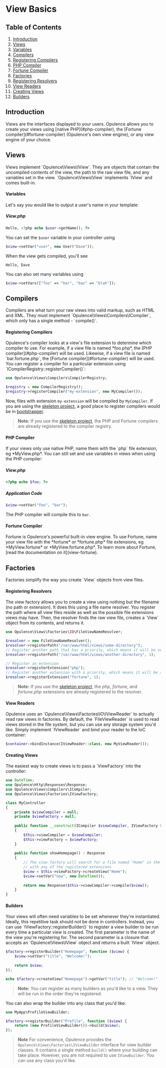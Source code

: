 # View Basics

## Table of Contents
1. [Introduction](#introduction)
2. [Views](#views)
  1. [Variables](#variables)
3. [Compilers](#compilers)
  1. [Registering Compilers](#registering-compilers)
  2. [PHP Compiler](#php-compiler)
  3. [Fortune Compiler](#fortune-compiler)
4. [Factories](#factories)
  1. [Registering Resolvers](#registering-resolvers)
  2. [View Readers](#view-readers)
  3. [Creating Views](#creating-views)
  4. [Builders](#builders)
  
<h2 id="introduction">Introduction</h2>
Views are the interfaces displayed to your users.  Opulence allows you to create your views using [native PHP](#php-compiler), the [Fortune compiler](#fortune-compiler) (Opulence's own view engine), or any view engine of your choice.

<h2 id="views">Views</h2>
Views implement `Opulence\Views\IView`.  They are objects that contain the uncompiled contents of the view, the path to the raw view file, and any variables set in the view.  `Opulence\Views\View` implements `IView` and comes built-in.

<h4 id="variables">Variables</h4>
Let's say you would like to output a user's name in your template:

##### View.php
```php
Hello, <?php echo $user->getName(); ?>
```

You can set the `$user` variable in your controller using

```php
$view->setVar("user", new User("Dave"));
```

When the view gets compiled, you'll see
 
```
Hello, Dave
```

You can also set many variables using 

```php
$view->setVars(["foo" => "bar", "baz" => "blah"]);
```

<h2 id="compilers">Compilers</h2>
Compilers are what turn your raw views into valid markup, such as HTML and XML.  They must implement `Opulence\Views\Compilers\ICompiler`, which only has a single method - `compile()`.

<h4 id="registering-compilers">Registering Compilers</h4>
Opulence's compiler looks at a view's file extension to determine which compiler to use.  For example, if a view file is named *foo.php*, the [PHP compiler](#php-compiler) will be used.  Likewise, if a view file is named `bar.fortune.php`, the [Fortune compiler](#fortune-compiler) will be used.  You can register a compiler for a particular extension using `ICompilerRegistry::registerCompiler()`:

```php
use Opulence\Views\Compilers\CompilerRegistry;

$registry = new CompilerRegistry();
$registry->registerCompiler("my-extension", new MyCompiler());
```

Now, files with extension `my-extension` will be compiled by `MyCompiler`.  If you are using the <a href="https://github.com/opulencephp/Project" target="_blank">skeleton project</a>, a good place to register compilers would be in [bootstrapper](bootstrappers).

> **Note:** If you use the <a href="https://github.com/opulencephp/Project" target="_blank">skeleton project</a>, the PHP and Fortune compilers are already registered to the compiler registry.

<h4 id="php-compiler">PHP Compiler</h4>
If your views only use native PHP, name them with the `php` file extension, eg *MyView.php*.  You can still set and use variables in views when using the PHP compiler:

##### View.php
```php
<?php echo $foo; ?>
```

##### Application Code
```php
$view->setVar("foo", "bar");
```

The PHP compiler will compile this to `bar`.

<h4 id="fortune-compiler">Fortune Compiler</h4>
Fortune is Opulence's powerful built-in view engine.  To use Fortune, name your view file with the *fortune* or *fortune.php* file extensions, eg *MyView.fortune* or *MyView.fortune.php*.  To learn more about Fortune, [read the documentation on it](view-fortune).

<h2 id="factories">Factories</h2>
Factories simplify the way you create `View` objects from view files.

<h4 id="registering-resolvers">Registering Resolvers</h4>
The view factory allows you to create a view using nothing but the filename (no path or extension).  It does this using a file name resolver.  You register the path where all view files reside as well as the possible file extensions views may have.  Then, the resolver finds the raw view file, creates a `View` object from its contents, and returns it.

```php
use Opulence\Views\Factories\IO\FileViewNameResolver;

$resolver = new FileViewNameResolver();
$resolver->registerPath("/var/www/html/views/some-directory");
// Register another path that has a priority, which means it will be searched first
$resolver->registerPath("/var/www/html/views/another-directory", 1);

// Register an extension
$resolver->registerExtension("php");
// Register another extension with a priority, which means it will be searched for first
$resolver->registerExtension("fortune", 1);
```
 
> **Note:** If you use the <a href="https://github.com/opulencephp/Project" target="_blank">skeleton project</a>, the *php*, *fortune*, and *fortune.php* extensions are already registered to the resolver.

<h4 id="view-readers">View Readers</h4>
Opulence uses an `Opulence\Views\Factories\IO\IViewReader` to actually read raw views in factories.  By default, the `FileViewReader` is used to read views stored in the file system, but you can use any storage system you'd like.  Simply implement `IViewReader` and bind your reader to the IoC container:

```php
$container->bindInstance(IViewReader::class, new MyViewReader());
```
 
<h4 id="creating-views">Creating Views</h4>
The easiest way to create views is to pass a `ViewFactory` into the controller:

```php
use DateTime;
use Opulence\Http\Responses\Response;
use Opulence\Views\Compilers\ICompiler;
use Opulence\Views\Factories\IViewFactory;

class MyController
{
    private $viewCompiler = null;
    private $viewFactory = null;
    
    public function __construct(ICompiler $viewCompiler, IViewFactory $viewFactory)
    {
        $this->viewCompiler = $viewCompiler;
        $this->viewFactory = $viewFactory;
    }
    
    public function showHomepage() : Response
    {
        // The view factory will search for a file named "Home" in the registered paths
        // with any of the registered extensions
        $view = $this->viewFactory->createView("Home");
        $view->setVar("now", new DateTime());
        
        return new Response($this->viewCompiler->compile($view));
    }
}
```
 
<h4 id="builders">Builders</h4>
Your views will often need variables to be set whenever they're instantiated.  Ideally, this repetitive task should not be done in controllers.  Instead, you can use `IViewFactory::registerBuilder()` to register a view builder to be run every time a particular view is created.  The first parameter is the name of the view you're registering for.  The second parameter is a closure that accepts an `Opulence\Views\IView` object and returns a built `IView` object.

```php
$factory->registerBuilder("Homepage", function ($view) {
    $view->setVar("title", "Welcome!");
    
    return $view;
});

echo $factory->createView("Homepage")->getVar("title"); // "Welcome!"
```

> **Note:** You can register as many builders as you'd like to a view.  They will be run in the order they're registered.

You can also wrap the builder into any class that you'd like:

```php
use MyApp\ProfileViewBuilder;

$factory->registerBuilder("Profile", function ($view) {
    return (new ProfileViewBuilder())->build($view);
});
```

> **Note** For convenience, Opulence provides the `Opulence\Views\Factories\IViewBuilder` interface for view builder classes.  It contains a single method `build()` where your building can take place.  However, you are not required to use `IViewBuilder`.  You can use any class you'd like.